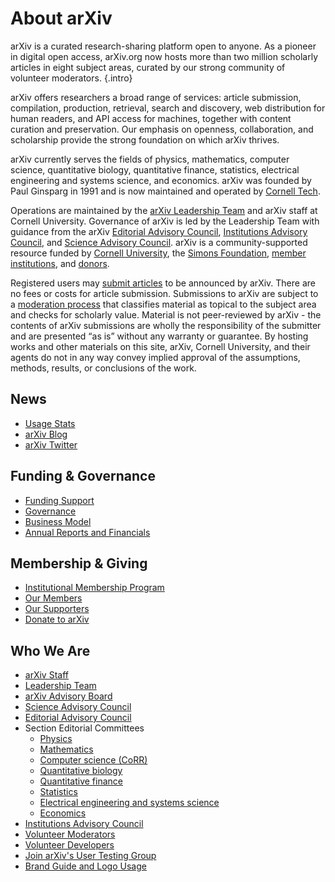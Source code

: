 # About arXiv

arXiv is a curated research-sharing platform open to anyone. As a pioneer in digital open access, arXiv.org now hosts more than two million scholarly articles in eight subject areas, curated by our strong community of volunteer moderators.
{.intro}

arXiv offers researchers a broad range of services: article submission, compilation, production, retrieval, search and discovery, web distribution for human readers, and API access for machines, together with content curation and preservation. Our emphasis on openness, collaboration, and scholarship provide the strong foundation on which arXiv thrives.

arXiv currently serves the fields of physics, mathematics, computer science, quantitative biology, quantitative finance, statistics, electrical engineering and systems science, and economics. arXiv was founded by Paul Ginsparg in 1991 and is now maintained and operated by [Cornell Tech](https://www.tech.cornell.edu/).

Operations are maintained by the [arXiv Leadership Team](people/leadership_team.md) and arXiv staff at Cornell University. Governance of arXiv is led by the Leadership Team with guidance from the arXiv [Editorial Advisory Council](people/editorial_advisory_council.md), [Institutions Advisory Council](people/institutions_advisory_council.md), and [Science Advisory Council](people/science_advisory_council.md). arXiv is a community-supported resource funded by [Cornell University](https://www.cornell.edu/), the [Simons Foundation](https://www.simonsfoundation.org), [member institutions](ourmembers.md), and [donors](give.md).

Registered users may [submit articles](../help/submit/index.md) to be announced by arXiv. There are no fees or costs for article submission. Submissions to arXiv are subject to a [moderation process](../help/moderation/index.md) that classifies material as topical to the subject area and checks for scholarly value. Material is not peer-reviewed by arXiv - the contents of arXiv submissions are wholly the responsibility of the submitter and are presented “as is” without any warranty or guarantee. By hosting works and other materials on this site, arXiv, Cornell University, and their agents do not in any way convey implied approval of the assumptions, methods, results, or conclusions of the work.

## News

- [Usage Stats](https://arxiv.org/stats/main)
- [arXiv Blog](https://blogs.cornell.edu/arxiv)
- [arXiv Twitter](https://twitter.com/arxiv)

## Funding & Governance

- [Funding Support](funding.md)
- [Governance](governance.md)
- [Business Model](reports-financials.md)
- [Annual Reports and Financials](reports/index.md)

## Membership & Giving

- [Institutional Membership Program](membership.md)
- [Our Members](ourmembers.md)
- [Our Supporters](supporters.md)
- [Donate to arXiv](donate.md)

## Who We Are

- [arXiv Staff](people/staff.md)
- [Leadership Team](people/leadership_team.md)
- [arXiv Advisory Board](arxiv_advisory_board.md)
- [Science Advisory Council](people/science_advisory_council.md)
- [Editorial Advisory Council](people/editorial_advisory_council.md)
- Section Editorial Committees
	- [Physics](../help/physics/index.md#AdvisoryCommittee)
	- [Mathematics](../help/math/index.md#AdvisoryCommittee)
	- [Computer science (CoRR)](../help/cs/index.md)
	- [Quantitative biology](../help/q-bio/index.md#AdvisoryCommittee)
	- [Quantitative finance](../help/q-fin/index.md#AdvisoryCommittee)
	- [Statistics](../help/stat/index.md#AdvisoryCommittee)
	- [Electrical engineering and systems science](../help/eess/index.md#AdvisoryCommittee)
	- [Economics](../help/econ/index.md#AdvisoryCommittee)
- [Institutions Advisory Council](people/institutions_advisory_council.md)
- [Volunteer Moderators](https://arxiv.org/moderators)
- [Volunteer Developers](people/developers.md)
- [Join arXiv's User Testing Group](user-testing.md)
- [Brand Guide and Logo Usage](../brand/index.md)

